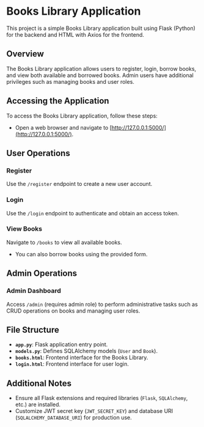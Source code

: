 # Books Library Application

This project is a simple Books Library application built using Flask (Python) for the backend and HTML with Axios for the frontend.

## Overview

The Books Library application allows users to register, login, borrow books, and view both available and borrowed books. Admin users have additional privileges such as managing books and user roles.

## Accessing the Application

To access the Books Library application, follow these steps:

- Open a web browser and navigate to [http://127.0.0.1:5000/](http://127.0.0.1:5000/).

## User Operations

### Register

Use the `/register` endpoint to create a new user account.

### Login

Use the `/login` endpoint to authenticate and obtain an access token.

### View Books

Navigate to `/books` to view all available books.
- You can also borrow books using the provided form.

## Admin Operations

### Admin Dashboard

Access `/admin` (requires admin role) to perform administrative tasks such as CRUD operations on books and managing user roles.

## File Structure

- **`app.py`**: Flask application entry point.
- **`models.py`**: Defines SQLAlchemy models (`User` and `Book`).
- **`books.html`**: Frontend interface for the Books Library.
- **`login.html`**: Frontend interface for user login.

## Additional Notes

- Ensure all Flask extensions and required libraries (`Flask`, `SQLAlchemy`, etc.) are installed.
- Customize JWT secret key (`JWT_SECRET_KEY`) and database URI (`SQLALCHEMY_DATABASE_URI`) for production use.


